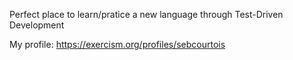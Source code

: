 Perfect place to learn/pratice a new language through Test-Driven Development

My profile: https://exercism.org/profiles/sebcourtois
